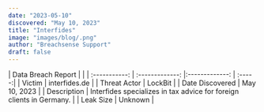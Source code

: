 ```yaml
---
date: "2023-05-10"
discovered: "May 10, 2023"
title: "Interfides"
image: "images/blog/.png"
author: "Breachsense Support"
draft: false
---
```


| Data Breach Report           |              | 
| :-----------: | :-------------:     |:-------------:    | :-----:|
| Victim      | interfides.de      | 
| Threat Actor      | LockBit      | 
| Date Discovered      | May 10, 2023      | 
| Description      | Interfides specializes in tax advice for foreign clients in Germany.      | 
| Leak Size      | Unknown      | 

